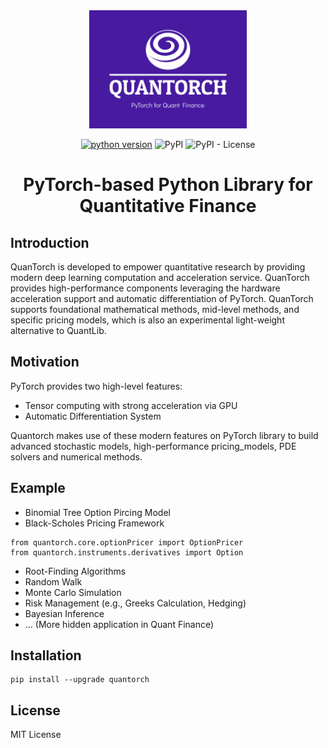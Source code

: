 <div align=center>
<img src="asset/quantorch-high-resolution-color-logo.png" width="50%" loc>
</div>

<div align=center>

[![python version](https://img.shields.io/badge/python-3.8+-brightgreen.svg)](https://github.com/jialuechen)
![PyPI](https://img.shields.io/pypi/v/0.0.1)
![PyPI - License](https://img.shields.io/pypi/l/quantorch)

# PyTorch-based Python Library for Quantitative Finance
</div>

## Introduction
QuanTorch is developed to empower quantitative research by providing modern deep learning computation and acceleration service. QuanTorch provides high-performance components leveraging the hardware acceleration support and automatic differentiation of PyTorch. QuanTorch supports foundational mathematical methods, mid-level methods, and specific pricing models, which is also an experimental light-weight alternative to QuantLib.

## Motivation
PyTorch provides two high-level features: 

* Tensor computing with strong acceleration via GPU
* Automatic Differentiation System

Quantorch makes use of these modern features on PyTorch library to build advanced stochastic models, high-performance pricing_models, PDE solvers and numerical methods.

## Example
* Binomial Tree Option Pircing Model
* Black-Scholes Pricing Framework
```
from quantorch.core.optionPricer import OptionPricer
from quantorch.instruments.derivatives import Option
```
* Root-Finding Algorithms
* Random Walk
* Monte Carlo Simulation
* Risk Management (e.g., Greeks Calculation, Hedging)
* Bayesian Inference
* ... (More hidden application in Quant Finance)


## Installation
```
pip install --upgrade quantorch
```

## License

MIT License
